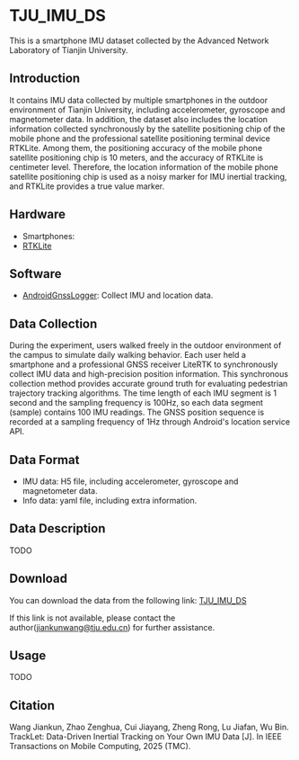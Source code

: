 # TJU_IMU_DS

This is a smartphone IMU dataset collected by the Advanced Network Laboratory of Tianjin University. 

## Introduction
It contains IMU data collected by multiple smartphones in the outdoor environment of Tianjin University, including accelerometer, gyroscope and magnetometer data. 
In addition, the dataset also includes the location information collected synchronously by the satellite positioning chip of the mobile phone and the professional satellite positioning terminal device RTKLite.
Among them, the positioning accuracy of the mobile phone satellite positioning chip is 10 meters, and the accuracy of RTKLite is centimeter level.
Therefore, the location information of the mobile phone satellite positioning chip is used as a noisy marker for IMU inertial tracking, and RTKLite provides a true value marker.

## Hardware

- Smartphones: 
- [RTKLite](https://www.qxwz.com/products/litertk2)

## Software

- [AndroidGnssLogger](https://play.google.com/store/apps/details?id=com.google.android.apps.location.gps.gnsslogger): Collect IMU and location data.

## Data Collection
During the experiment, users walked freely in the outdoor environment of the campus to simulate daily walking behavior. Each user held a smartphone and a professional GNSS receiver LiteRTK to synchronously collect IMU data and high-precision position information. This synchronous collection method provides accurate ground truth for evaluating pedestrian trajectory tracking algorithms. The time length of each IMU segment is 1 second and the sampling frequency is 100Hz, so each data segment (sample) contains 100 IMU readings. The GNSS position sequence is recorded at a sampling frequency of 1Hz through Android's location service API.

## Data Format

- IMU data: H5 file, including accelerometer, gyroscope and magnetometer data.
- Info data: yaml file, including extra information.

## Data Description
TODO

## Download

You can download the data from the following link: [TJU_IMU_DS](https://drive.google.com/file/d/1sFQ2tn3P3tF2SfuA1Vkcy_ofJf8QZw3c/view?usp=sharing)

If this link is not available, please contact the author(jiankunwang@tju.edu.cn) for further assistance.

## Usage
TODO

## Citation
Wang Jiankun, Zhao Zenghua, Cui Jiayang, Zheng Rong, Lu Jiafan, Wu Bin. TrackLet: Data-Driven Inertial Tracking on Your Own IMU Data [J]. In IEEE Transactions on Mobile Computing, 2025 (TMC).